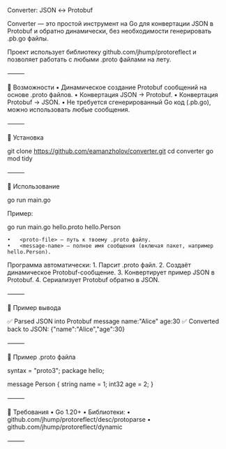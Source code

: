 Converter: JSON ↔ Protobuf

Converter — это простой инструмент на Go для конвертации JSON в Protobuf и обратно динамически, без необходимости генерировать .pb.go файлы.

Проект использует библиотеку github.com/jhump/protoreflect и позволяет работать с любыми .proto файлами на лету.

⸻

🔹 Возможности
	•	Динамическое создание Protobuf сообщений на основе .proto файлов.
	•	Конвертация JSON → Protobuf.
	•	Конвертация Protobuf → JSON.
	•	Не требуется сгенерированный Go код (.pb.go), можно использовать любые сообщения.

⸻

🔹 Установка

git clone https://github.com/eamanzholov/converter.git
cd converter
go mod tidy


⸻

🔹 Использование

go run main.go <proto-file> <message-name>

Пример:

go run main.go hello.proto hello.Person

	•	<proto-file> — путь к твоему .proto файлу.
	•	<message-name> — полное имя сообщения (включая пакет, например hello.Person).

Программа автоматически:
	1.	Парсит .proto файл.
	2.	Создаёт динамическое Protobuf-сообщение.
	3.	Конвертирует пример JSON в Protobuf.
	4.	Сериализует Protobuf обратно в JSON.

⸻

🔹 Пример вывода

✅ Parsed JSON into Protobuf message
name:"Alice" age:30
✅ Converted back to JSON: {"name":"Alice","age":30}


⸻

🔹 Пример .proto файла

syntax = "proto3";
package hello;

message Person {
  string name = 1;
  int32 age = 2;
}


⸻

🔹 Требования
	•	Go 1.20+
	•	Библиотеки:
	•	github.com/jhump/protoreflect/desc/protoparse
	•	github.com/jhump/protoreflect/dynamic

⸻